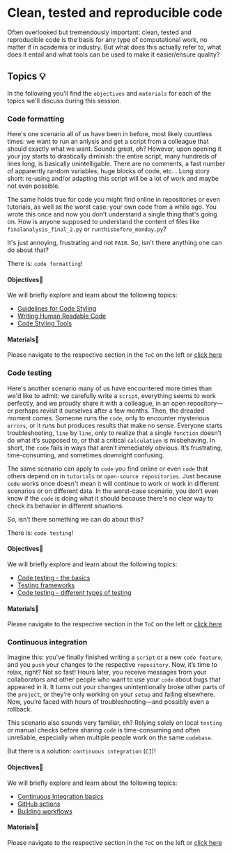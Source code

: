 # Clean, tested and reproducible code

Often overlooked but tremendously important: clean, tested and reproducible code is the basis for any type of computational work, no matter if in academia or industry. But what does this actually refer to, what does it entail and what tools can be used to make it easier/ensure quality?

## Topics 💡

In the following you'll find the `objectives` and `materials` for each of the topics we'll discuss during this session.

### Code formatting

Here's one scenario all of us have been in before, most likely countless times: we want to run an anlysis and get a script from a colleague that should exactly what we want. Sounds great, eh? However, upon opening it your joy starts to drastically diminish: the entire script, many hundreds of lines long, is basically unintelligable. There are no comments, a fast number of apparently random variables, huge blocks of code, etc. . Long story short: re-using and/or adapting this script will be a lot of work and maybe not even possible.

The same holds true for code you might find online in repositories or even tutorials, as well as the worst case: your own code from a while ago. You wrote this once and now you don't understand a single thing that's going on. How is anyone supposed to understand the content of files like `finalanalysis_final_2.py` or `runthisbefore_monday.py`?

It's just annoying, frustrating and not `FAIR`. So, isn't there anything one can do about that?

There is: `code formatting`!

#### Objectives📍

We will briefly explore and learn about the following topics:

- [Guidelines for Code Styling](https://peerherholz.github.io/Clean_Repro_Code_Neuromatch/materials/code_form_test_CI/code_formatting.html#guidelines-for-code-styling)  
- [Writing Human Readable Code](https://peerherholz.github.io/Clean_Repro_Code_Neuromatch/materials/code_form_test_CI/code_formatting.html#writing-human-readable-code)  
- [Code Styling Tools](https://peerherholz.github.io/Clean_Repro_Code_Neuromatch/materials/code_form_test_CI/code_formatting.html#code-styling-tools)  

#### Materials📓

Please navigate to the respective section in the `ToC` on the left or [click here](https://peerherholz.github.io/Clean_Repro_Code_Neuromatch/materials/code_form_test_CI/code_formatting.html#)

### Code testing

Here's another scenario many of us have encountered more times than we'd like to admit: we carefully write a `script`, everything seems to work perfectly, and we proudly share it with a colleague, in an open repository—or perhaps revisit it ourselves after a few months. Then, the dreaded moment comes. Someone runs the `code`, only to encounter mysterious `errors`, or it runs but produces results that make no sense. Everyone starts troubleshooting, `line` by `line`, only to realize that a single `function` doesn’t do what it’s supposed to, or that a critical `calculation` is misbehaving. In short, the `code` fails in ways that aren’t immediately obvious. It’s frustrating, time-consuming, and sometimes downright confusing.

The same scenario can apply to `code` you find online or even `code` that others depend on in `tutorials` or `open-source repositories`. Just because `code` works once doesn't mean it will continue to work or work in different scenarios or on different data. In the worst-case scenario, you don’t even know if the `code` is doing what it should because there's no clear way to check its behavior in different situations.

So, isn’t there something we can do about this?

There is: `code testing`!

#### Objectives📍

We will briefly explore and learn about the following topics:

- [Code testing - the basics](https://peerherholz.github.io/Clean_Repro_Code_Neuromatch/materials/code_form_test_CI/code_testing.html#code-testing-the-basics)  
- [Testing frameworks](https://peerherholz.github.io/Clean_Repro_Code_Neuromatch/materials/code_form_test_CI/code_testing.html#testing-frameworks)  
- [Code testing - different types of testing](https://peerherholz.github.io/Clean_Repro_Code_Neuromatch/materials/code_form_test_CI/code_testing.html#code-testing-different-types-of-tests)  

#### Materials📓

Please navigate to the respective section in the `ToC` on the left or [click here](https://peerherholz.github.io/Clean_Repro_Code_Neuromatch/materials/code_form_test_CI/code_testing.html#)

### Continuous integration

Imagine this: you’ve finally finished writing a `script` or a new `code feature`, and you `push` your changes to the respective `repository`. Now, it’s time to relax, right? Not so fast! Hours later, you receive messages from your collaborators and other people who want to use your `code` about bugs that appeared in it. It turns out your changes unintentionally broke other parts of the `project`, or they’re only working on your `setup` and failing elsewhere. Now, you’re faced with hours of troubleshooting—and possibly even a rollback.

This scenario also sounds very familiar, eh? Relying solely on local `testing` or manual checks before sharing `code` is time-consuming and often unreliable, especially when multiple people work on the same `codebase`.

But there is a solution: `continuous integration` (`CI`)! 

#### Objectives📍

We will briefly explore and learn about the following topics:

- [Continuous Integration basics](https://peerherholz.github.io/Clean_Repro_Code_Neuromatch/materials/code_form_test_CI/CI_CD.html#)  
- [GitHub actions](https://peerherholz.github.io/Clean_Repro_Code_Neuromatch/materials/code_form_test_CI/CI_CD.html#github-actions)  
- [Building workflows](https://peerherholz.github.io/Clean_Repro_Code_Neuromatch/materials/code_form_test_CI/CI_CD.html#building-workflows)  

#### Materials📓

Please navigate to the respective section in the `ToC` on the left or [click here](https://peerherholz.github.io/Clean_Repro_Code_Neuromatch/materials/code_form_test_CI/CI_CD.html#)
